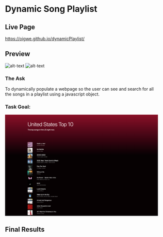 # Dynamic Song Playlist

## Live Page
https://oigwe.github.io/dynamicPlaylist/

## Preview
![alt-text](playlistDemo.gif)
![alt-text](playlistDemoVid.gif)


### The Ask
To dynamically populate a webpage so the user can see and search for all the songs in a playlist using a javascript object. 

### Task Goal:
![final](spotify_playlist_final.png)

## Final Results
